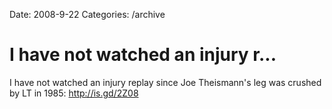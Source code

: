 Date: 2008-9-22
Categories: /archive

# I have not watched an injury r...

I have not watched an injury replay since Joe Theismann's leg was crushed by LT in 1985: http://is.gd/2Z08
